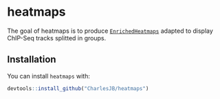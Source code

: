 # heatmaps

<!-- badges: start -->
<!-- badges: end -->

The goal of heatmaps is to produce
[`EnrichedHeatmaps`](https://bioconductor.org/packages/release/bioc/html/EnrichedHeatmap.html)
adapted to display ChIP-Seq tracks splitted in groups.

## Installation

You can install `heatmaps` with:

``` r
devtools::install_github("CharlesJB/heatmaps")
```
